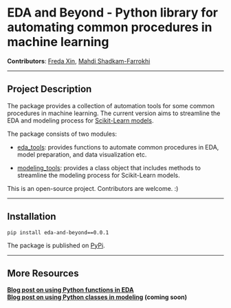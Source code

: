 # EDA and Beyond - Python library for automating common procedures in machine learning 


**Contributors**: [Freda Xin](https://www.linkedin.com/in/freda-xin), [Mahdi Shadkam-Farrokhi](https://github.com/Shaddyjr)


---
## Project Description 
The package provides a collection of automation tools for some common procedures
in machine learning. The current version aims to streamline the EDA and modeling
process for [Scikit-Learn models](https://scikit-learn.org/stable/). 


The package consists of two modules: 
* [eda_tools](https://github.com/FredaXin/eda_and_beyond/blob/master/eda_and_beyond/eda_tools.py):
  provides functions to automate common procedures in EDA, model
    preparation, and data visualization etc. 

* [modeling_tools](https://github.com/FredaXin/eda_and_beyond/blob/master/eda_and_beyond/modeling_tools.py):
  provides a class object that includes methods to streamline the modeling process for Scikit-Learn models. 
 
This is an open-source project. Contributors are welcome. :) 
 

--- 
## Installation 

```
pip install eda-and-beyond==0.0.1
```
The package is published on
[PyPi](https://pypi.org/project/eda-and-beyond/0.0.1/).

---
## More Resources

**[Blog post on using Python functions in EDA](https://towardsdatascience.com/creating-python-functions-for-exploratory-data-analysis-and-data-cleaning-2c462961bd71?sk=ea9ba027ee85504c078145f442b204b9)**  
**[Blog post on using Python classes in modeling]() (coming soon)**   
